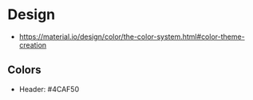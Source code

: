 # Design

* https://material.io/design/color/the-color-system.html#color-theme-creation

## Colors

* Header: #4CAF50